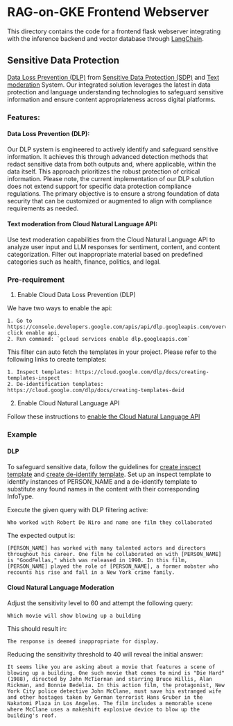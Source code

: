 # RAG-on-GKE Frontend Webserver

This directory contains the code for a frontend flask webserver integrating with the inference
backend and vector database through [LangChain](https://python.langchain.com/docs/get_started/introduction).

## Sensitive Data Protection
[Data Loss Prevention (DLP)](https://cloud.google.com/security/products/dlp?hl=en) from [Sensitive Data Protection (SDP)](https://cloud.google.com/sensitive-data-protection/docs) and [Text moderation](https://cloud.google.com/natural-language/docs/moderating-text) System. Our integrated solution leverages the latest in data protection and language understanding technologies to safeguard sensitive information and ensure content appropriateness across digital platforms.

### Features:

#### Data Loss Prevention (DLP): 
Our DLP system is engineered to actively identify and safeguard sensitive information. It achieves this through advanced detection methods that redact sensitive data from both outputs and, where applicable, within the data itself. This approach prioritizes the robust protection of critical information. Please note, the current implementation of our DLP solution does not extend support for specific data protection compliance regulations. The primary objective is to ensure a strong foundation of data security that can be customized or augmented to align with compliance requirements as needed.
#### Text moderation from Cloud Natural Language API: 
Use text moderation capabilities from the Cloud Natural Language API to analyze user input and LLM responses for sentiment, content, and content categorization. Filter out inappropriate material based on predefined categories such as health, finance, politics, and legal.
### Pre-requirement
1. Enable Cloud Data Loss Prevention (DLP)

We have two ways to enable the api:

    1. Go to https://console.developers.google.com/apis/api/dlp.googleapis.com/overview click enable api.
    2. Run command: `gcloud services enable dlp.googleapis.com`

This filter can auto fetch the templates in your project. Please refer to the following links to create templates:

    1. Inspect templates: https://cloud.google.com/dlp/docs/creating-templates-inspect
    2. De-identification templates: https://cloud.google.com/dlp/docs/creating-templates-deid

2. Enable Cloud Natural Language API

Follow these instructions to [enable the Cloud Natural Language API](https://cloud.google.com/natural-language/docs/setup#api)

### Example

#### DLP

To safeguard sensitive data, follow the guidelines for [create inspect template](https://cloud.google.com/sensitive-data-protection/docs/creating-templates-inspect#dlp_create_inspect_template-console) and [create de-identify template](https://cloud.google.com/sensitive-data-protection/docs/creating-templates-deid).
Set up an inspect template to identify instances of PERSON_NAME and a de-identify template to substitute any found names in the content with their corresponding InfoType.

Execute the given query with DLP filtering active:
```
Who worked with Robert De Niro and name one film they collaborated
```

The expected output is:
```
[PERSON_NAME] has worked with many talented actors and directors throughout his career. One film he collaborated on with [PERSON_NAME] is "GoodFellas," which was released in 1990. In this film, [PERSON_NAME] played the role of [PERSON_NAME], a former mobster who recounts his rise and fall in a New York crime family.
```

#### Cloud Natural Language Moderation

Adjust the sensitivity level to 60 and attempt the following query:
```
Which movie will show blowing up a building
```

This should result in:
```
The response is deemed inappropriate for display.
```

Reducing the sensitivity threshold to 40 will reveal the initial answer:
```
It seems like you are asking about a movie that features a scene of blowing up a building. One such movie that comes to mind is "Die Hard" (1988), directed by John McTiernan and starring Bruce Willis, Alan Rickman, and Bonnie Bedelia. In this action film, the protagonist, New York City police detective John McClane, must save his estranged wife and other hostages taken by German terrorist Hans Gruber in the Nakatomi Plaza in Los Angeles. The film includes a memorable scene where McClane uses a makeshift explosive device to blow up the building's roof.

```
